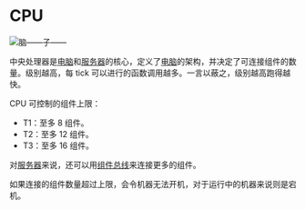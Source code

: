 # CPU

![脑——子——](oredict:oc:cpu1)

中央处理器是[电脑](../general/computer.md)和[服务器](server1.md)的核心，定义了[电脑](../general/computer.md)的架构，并决定了可连接组件的数量。级别越高，每 tick 可以进行的函数调用越多。一言以蔽之，级别越高跑得越快。

CPU 可控制的组件上限：
- T1：至多 8 组件。
- T2：至多 12 组件。
- T3：至多 16 组件。

对[服务器](server1.md)来说，还可以用[组件总线](componentBus1.md)来连接更多的组件。

如果连接的组件数量超过上限，会令机器无法开机，对于运行中的机器来说则是宕机。
